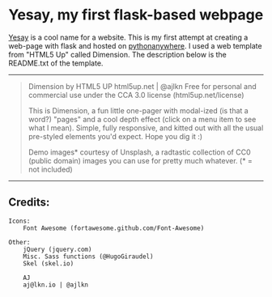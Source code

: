 # Yesay, my first flask-based webpage
 
[Yesay](http://yesay.pythonanywhere.com) is a cool name for a website. This is my first attempt at creating a web-page with flask and hosted on [pythonanywhere](https://pythonanywhere.com).
I used a web template from "HTML5 Up" called Dimension. The description below is the README.txt of the template.
 
---
 
>Dimension by HTML5 UP
 html5up.net | @ajlkn
 Free for personal and commercial use under the CCA 3.0 license (html5up.net/license)
> 
>This is Dimension, a fun little one-pager with modal-ized (is that a word?) "pages"
 and a cool depth effect (click on a menu item to see what I mean). Simple, fully
 responsive, and kitted out with all the usual pre-styled elements you'd expect.
 Hope you dig it :)
> 
>Demo images* courtesy of Unsplash, a radtastic collection of CC0 (public domain) images
 you can use for pretty much whatever.
 (* = not included)
 
 
 ---
 
## Credits:
 
    Icons:
        Font Awesome (fortawesome.github.com/Font-Awesome)
 
    Other:
        jQuery (jquery.com)
        Misc. Sass functions (@HugoGiraudel)
        Skel (skel.io)
 
        AJ
        aj@lkn.io | @ajlkn
